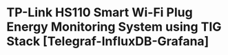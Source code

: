 # TP-Link HS110 Smart Wi-Fi Plug Energy Monitoring System using TIG Stack [Telegraf-InfluxDB-Grafana]
